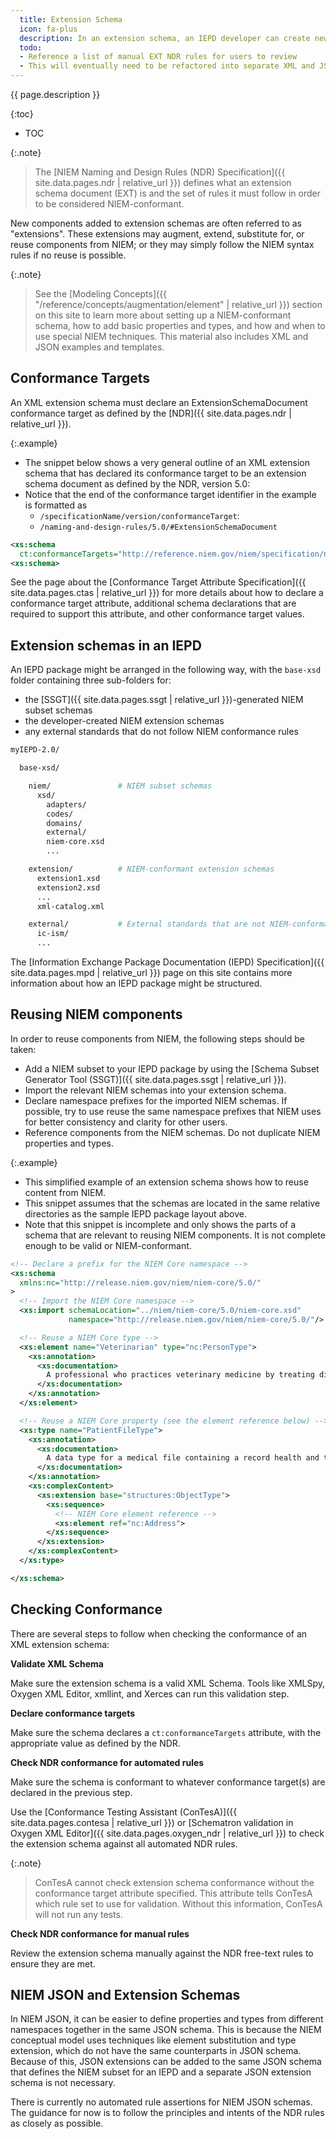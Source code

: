 ```yaml
---
  title: Extension Schema
  icon: fa-plus
  description: In an extension schema, an IEPD developer can create new NIEM-conformant properties and types to represent message data requirements that are not available in a NIEM release.  Extensions schemas are used in combination with NIEM subset schemas to define the structure and meaning of a message.
  todo:
  - Reference a list of manual EXT NDR rules for users to review
  - This will eventually need to be refactored into separate XML and JSON pages
---
```


{{ page.description }}

{:toc}
- TOC

{:.note}
> The [NIEM Naming and Design Rules (NDR) Specification]({{ site.data.pages.ndr | relative_url }}) defines what an extension schema document (EXT) is and the set of rules it must follow in order to be considered NIEM-conformant.

<!--more-->

New components added to extension schemas are often referred to as "extensions".  These extensions may augment, extend, substitute for, or reuse components from NIEM; or they may simply follow the NIEM syntax rules if no reuse is possible.

{:.note}
> See the [Modeling Concepts]({{ "/reference/concepts/augmentation/element" | relative_url }}) section on this site to learn more about setting up a NIEM-conformant schema, how to add basic properties and types, and how and when to use special NIEM techniques.  This material also includes XML and JSON examples and templates.

## Conformance Targets

An XML extension schema must declare an ExtensionSchemaDocument conformance target as defined by the [NDR]({{ site.data.pages.ndr | relative_url }}).

{:.example}
- The snippet below shows a very general outline of an XML extension schema that has declared its conformance target to be an extension schema document as defined by the NDR, version 5.0:
- Notice that the end of the conformance target identifier in the example is formatted as
  - `/specificationName/version/conformanceTarget`:
  - `/naming-and-design-rules/5.0/#ExtensionSchemaDocument`

```xml
<xs:schema
  ct:conformanceTargets="http://reference.niem.gov/niem/specification/naming-and-design-rules/5.0/#ExtensionSchemaDocument">
<xs:schema>
```

See the page about the [Conformance Target Attribute Specification]({{ site.data.pages.ctas | relative_url }}) for more details about how to declare a conformance target attribute, additional schema declarations that are required to support this attribute, and other conformance target values.

## Extension schemas in an IEPD

An IEPD package might be arranged in the following way, with the `base-xsd` folder containing three sub-folders for:

- the [SSGT]({{ site.data.pages.ssgt | relative_url }})-generated NIEM subset schemas
- the developer-created NIEM extension schemas
- any external standards that do not follow NIEM conformance rules

```bash
myIEPD-2.0/

  base-xsd/

    niem/               # NIEM subset schemas
      xsd/
        adapters/
        codes/
        domains/
        external/
        niem-core.xsd
        ...

    extension/          # NIEM-conformant extension schemas
      extension1.xsd
      extension2.xsd
      ...
      xml-catalog.xml

    external/           # External standards that are not NIEM-conformant
      ic-ism/
      ...
```

The [Information Exchange Package Documentation (IEPD) Specification]({{ site.data.pages.mpd | relative_url  }}) page on this site contains more information about how an IEPD package might be structured.

## Reusing NIEM components

In order to reuse components from NIEM, the following steps should be taken:

- Add a NIEM subset to your IEPD package by using the [Schema Subset Generator Tool (SSGT)]({{ site.data.pages.ssgt | relative_url }}).
- Import the relevant NIEM schemas into your extension schema.
- Declare namespace prefixes for the imported NIEM schemas.  If possible, try to use reuse the same namespace prefixes that NIEM uses for better consistency and clarity for other users.
- Reference components from the NIEM schemas.  Do not duplicate NIEM properties and types.

{:.example}
- This simplified example of an extension schema shows how to reuse content from NIEM.
- This snippet assumes that the schemas are located in the same relative directories as the sample IEPD package layout above.
- Note that this snippet is incomplete and only shows the parts of a schema that are relevant to reusing NIEM components.  It is not complete enough to be valid or NIEM-conformant.

```xml
<!-- Declare a prefix for the NIEM Core namespace -->
<xs:schema
  xmlns:nc="http://release.niem.gov/niem/niem-core/5.0/"
>
  <!-- Import the NIEM Core namespace -->
  <xs:import schemaLocation="../niem/niem-core/5.0/niem-core.xsd"
             namespace="http://release.niem.gov/niem/niem-core/5.0/"/>

  <!-- Reuse a NIEM Core type -->
  <xs:element name="Veterinarian" type="nc:PersonType">
    <xs:annotation>
      <xs:documentation>
        A professional who practices veterinary medicine by treating diseases, disorders, and injuries in animals.
      </xs:documentation>
    </xs:annotation>
  </xs:element>

  <!-- Reuse a NIEM Core property (see the element reference below) -->
  <xs:type name="PatientFileType">
    <xs:annotation>
      <xs:documentation>
        A data type for a medical file containing a record health and treatment information for a patient.
      </xs:documentation>
    </xs:annotation>
    <xs:complexContent>
      <xs:extension base="structures:ObjectType">
        <xs:sequence>
          <!-- NIEM Core element reference -->
          <xs:element ref="nc:Address">
        </xs:sequence>
      </xs:extension>
    </xs:complexContent>
  </xs:type>

</xs:schema>
```

## Checking Conformance

There are several steps to follow when checking the conformance of an XML extension schema:

**Validate XML Schema**

Make sure the extension schema is a valid XML Schema.  Tools like XMLSpy, Oxygen XML Editor, xmllint, and Xerces can run this validation step.

**Declare conformance targets**

Make sure the schema declares a `ct:conformanceTargets` attribute, with the appropriate value as defined by the NDR.

**Check NDR conformance for automated rules**

Make sure the schema is conformant to whatever conformance target(s) are declared in the previous step.

Use the [Conformance Testing Assistant (ConTesA)]({{ site.data.pages.contesa | relative_url }}) or [Schematron validation in Oxygen XML Editor]({{ site.data.pages.oxygen_ndr | relative_url }}) to check the extension schema against all automated NDR rules.

{:.note}
> ConTesA cannot check extension schema conformance without the conformance target attribute specified.  This attribute tells ConTesA which rule set to use for validation.  Without this information, ConTesA will not run any tests.

**Check NDR conformance for manual rules**

Review the extension schema manually against the NDR free-text rules to ensure they are met.

## NIEM JSON and Extension Schemas

In NIEM JSON, it can be easier to define properties and types from different namespaces together in the same JSON schema.  This is because the NIEM conceptual model uses techniques like element substitution and type extension, which do not have the same counterparts in JSON schema.  Because of this, JSON extensions can be added to the same JSON schema that defines the NIEM subset for an IEPD and a separate JSON extension schema is not necessary.

There is currently no automated rule assertions for NIEM JSON schemas.  The guidance for now is to follow the principles and intents of the NDR rules as closely as possible.
